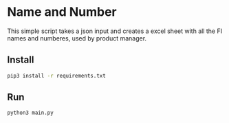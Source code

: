 # Name and Number
This simple script takes a json input and creates a excel sheet with all the FI names and numberes, used by product manager. 
## Install 
```bash
pip3 install -r requirements.txt
```
## Run
```bash
python3 main.py
```
